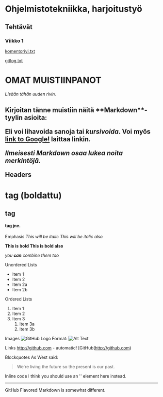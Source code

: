 # <h1> Ohjelmistotekniikka, harjoitustyö
## <h2> Tehtävät
### <H3> Viikko 1
[komentorivi.txt](https://github.com/karhelmi/ot-harjoitustyo/blob/master/laskarit/viikko1/komentorivi.txt)
   
[gitlog.txt](https://github.com/karhelmi/ot-harjoitustyo/blob/master/laskarit/viikko1/gitlog.txt)



# <h1> OMAT MUISTIINPANOT
<h6> Lisään tähän uuden rivin.

<h2> Kirjoitan tänne muistiin näitä **Markdown**-tyylin asioita:

Eli voi **lihavoida** sanoja tai *kursivoida*. Voi myös [link to Google!](http://google.com) laittaa linkin.

*Ilmeisesti Markdown osaa lukea noita merkintöjä.*

Headers
# <h1> tag (boldattu)
## <h2> tag
#### <h4> tag jne.

Emphasis
*This will be italic*
_This will be italic also_

**This is bold**
__This is bold also__

_you **can** combine them too_

Unordered Lists
* Item 1
* Item 2
 * Item 2a
 * Item 2b

Ordered Lists
1. Item 1
1. Item 2
1. Item 3
   1. Item 3a
   1. Item 3b

Images
![GitHub Logo](/images/logo.png)
Format: ![Alt Text](url)

Links
http://github.com - automatic!
[GitHub(http://github.com)

Blockquotes
As West said:
> We're living the future so
> the present is our past.

Inline code
I think you should use an
'<addr>' element here instead.

*****
GitHub Flavored Markdown is somewhat different.
